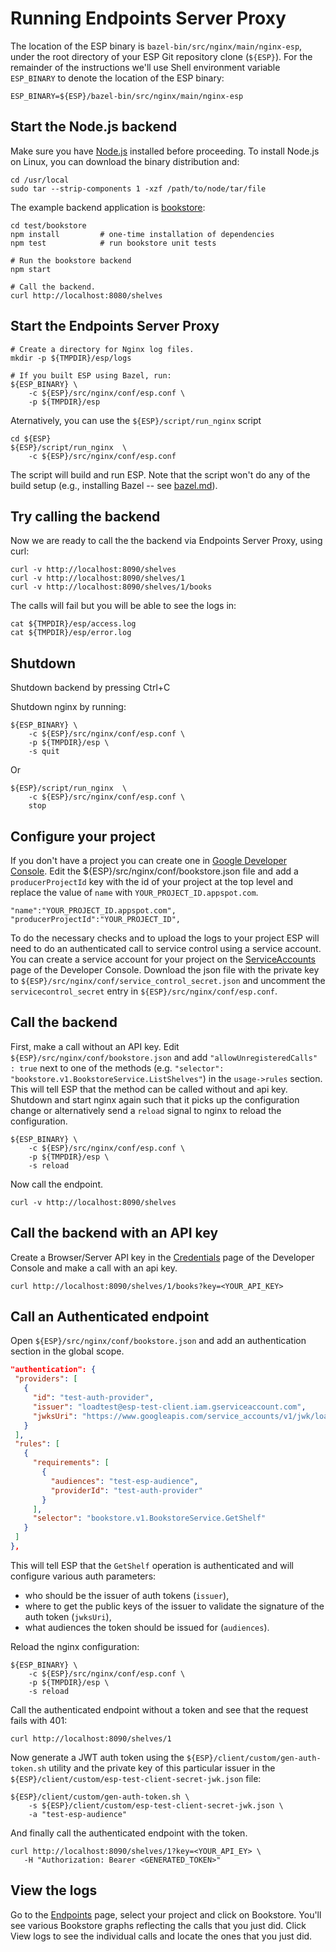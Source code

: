 # Running Endpoints Server Proxy #

The location of the ESP binary is `bazel-bin/src/nginx/main/nginx-esp`,
under the root directory of your ESP Git repository clone (`${ESP}`).
For the remainder of the instructions we'll use Shell environment variable
`ESP_BINARY` to denote the location of the ESP binary:

    ESP_BINARY=${ESP}/bazel-bin/src/nginx/main/nginx-esp

## Start the Node.js backend ##

Make sure you have [Node.js](https://nodejs.org) installed before proceeding.
To install Node.js on Linux, you can download the binary distribution and:

    cd /usr/local
    sudo tar --strip-components 1 -xzf /path/to/node/tar/file

The example backend application is [bookstore](/test/bookstore):

    cd test/bookstore
    npm install         # one-time installation of dependencies
    npm test            # run bookstore unit tests

    # Run the bookstore backend
    npm start

    # Call the backend.
    curl http://localhost:8080/shelves


## Start the Endpoints Server Proxy ##

    # Create a directory for Nginx log files.
    mkdir -p ${TMPDIR}/esp/logs

    # If you built ESP using Bazel, run:
    ${ESP_BINARY} \
        -c ${ESP}/src/nginx/conf/esp.conf \
        -p ${TMPDIR}/esp

Aternatively, you can use the `${ESP}/script/run_nginx` script

    cd ${ESP}
    ${ESP}/script/run_nginx  \
        -c ${ESP}/src/nginx/conf/esp.conf

The script will build and run ESP. Note that the script won't do any of the
build setup (e.g., installing Bazel -- see [bazel.md](/doc/bazel.md)).

## Try calling the backend ##

Now we are ready to call the the backend via Endpoints Server Proxy, using curl:

    curl -v http://localhost:8090/shelves
    curl -v http://localhost:8090/shelves/1
    curl -v http://localhost:8090/shelves/1/books

The calls will fail but you will be able to see the logs in:

    cat ${TMPDIR}/esp/access.log
    cat ${TMPDIR}/esp/error.log

## Shutdown ##

Shutdown backend by pressing Ctrl+C

Shutdown nginx by running:

    ${ESP_BINARY} \
        -c ${ESP}/src/nginx/conf/esp.conf \
        -p ${TMPDIR}/esp \
        -s quit

Or

    ${ESP}/script/run_nginx  \
        -c ${ESP}/src/nginx/conf/esp.conf \
        stop

## Configure your project

If you don't have a project you can create one in [Google Developer
Console](https://console.developers.google.com).
Edit the ${ESP}/src/nginx/conf/bookstore.json file and add a
`producerProjectId` key with the id of your project at the top level and
replace the value of `name` with `YOUR_PROJECT_ID.appspot.com`.

```
"name":"YOUR_PROJECT_ID.appspot.com",
"producerProjectId":"YOUR_PROJECT_ID",
```

To do the necessary checks and to upload the logs to your project ESP will need
to do an authenticated call to service control using a service account. You can
create a service account for your project on the
[ServiceAccounts](https://console.developer.google.com/permissions/serviceaccounts)
page of the Developer Console. Download the json file with the private key
to `${ESP}/src/nginx/conf/service_control_secret.json` and uncomment the
`servicecontrol_secret` entry in `${ESP}/src/nginx/conf/esp.conf`.

## Call the backend

First, make a call without an API key. Edit `${ESP}/src/nginx/conf/bookstore.json`
and add `"allowUnregisteredCalls" : true` next to one of the methods (e.g.
`"selector": "bookstore.v1.BookstoreService.ListShelves"`) in the `usage->rules`
section. This will tell ESP that the method can be called without and api key.
Shutdown and start nginx again such that it picks up the configuration change or
alternatively send a `reload` signal to nginx to reload the configuration.

```
${ESP_BINARY} \
    -c ${ESP}/src/nginx/conf/esp.conf \
    -p ${TMPDIR}/esp \
    -s reload
```
Now call the endpoint.

```
curl -v http://localhost:8090/shelves
```

## Call the backend with an API key

Create a Browser/Server API key in the
[Credentials](https://console.developer.google.com/apis/credentials) page of the
Developer Console and make a call with an api key.

```
curl http://localhost:8090/shelves/1/books?key=<YOUR_API_KEY>
```

## Call an Authenticated endpoint

Open `${ESP}/src/nginx/conf/bookstore.json` and add an authentication
section in the global scope.

```json
"authentication": {
 "providers": [
   {
     "id": "test-auth-provider",
     "issuer": "loadtest@esp-test-client.iam.gserviceaccount.com",
     "jwksUri": "https://www.googleapis.com/service_accounts/v1/jwk/loadtest@esp-test-client.iam.gserviceaccount.com"
   }
 ],
 "rules": [
   {
     "requirements": [
       {
         "audiences": "test-esp-audience",
         "providerId": "test-auth-provider"
       }
     ],
     "selector": "bookstore.v1.BookstoreService.GetShelf"
   }
 ]
},
```

This will tell ESP that the `GetShelf` operation is authenticated and will
configure various auth parameters:
  - who should be the issuer of auth tokens (`issuer`),
  - where to get the public keys of the issuer to validate the signature of
    the auth token (`jwksUri`),
  - what audiences the token should be issued for (`audiences`).

Reload the nginx configuration:

```
${ESP_BINARY} \
    -c ${ESP}/src/nginx/conf/esp.conf \
    -p ${TMPDIR}/esp \
    -s reload
```

Call the authenticated endpoint without a token and see that the request fails
with 401:

```
curl http://localhost:8090/shelves/1
```

Now generate a JWT auth token using the `${ESP}/client/custom/gen-auth-token.sh`
utility and the private key of this particular issuer in the
`${ESP}/client/custom/esp-test-client-secret-jwk.json` file:

```
${ESP}/client/custom/gen-auth-token.sh \
    -s ${ESP}/client/custom/esp-test-client-secret-jwk.json \
    -a "test-esp-audience"
```

And finally call the authenticated endpoint with the token.

```
curl http://localhost:8090/shelves/1?key=<YOUR_API_EY> \
   -H "Authorization: Bearer <GENERATED_TOKEN>"
```

## View the logs

Go to the [Endpoints](https://console.developer.google.com/endpoints) page,
select your project and click on Bookstore. You'll see various Bookstore
graphs reflecting the calls that you just did. Click View logs to see
the individual calls and locate the ones that you just did.
